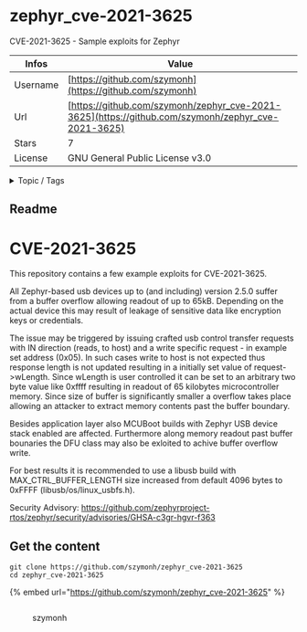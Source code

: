 # zephyr_cve-2021-3625

CVE-2021-3625 - Sample exploits for Zephyr

| Infos    | Value                                                              |
| -------- | -------------------------------------------------------------------|
| Username | [https://github.com/szymonh](https://github.com/szymonh) |
| Url      | [https://github.com/szymonh/zephyr_cve-2021-3625](https://github.com/szymonh/zephyr_cve-2021-3625)                                               |
| Stars    | 7                                                          |
| License  | GNU General Public License v3.0                                                        |

<details>

<summary>Topic / Tags</summary>

* security* vulnerability* zephyr

</details>

## Readme

# CVE-2021-3625

This repository contains a few example exploits for CVE-2021-3625.

All Zephyr-based usb devices up to (and including) version 2.5.0 suffer from
a buffer overflow allowing readout of up to 65kB. Depending on the actual device
this may result of leakage of sensitive data like encryption keys or credentials.

The issue may be triggered by issuing crafted usb control transfer requests
with IN direction (reads, to host) and a write specific request - in example
set address (0x05). In such cases write to host is not expected thus response
length is not updated resulting in a initially set value of request->wLength.
Since wLength is user controlled it can be set to an arbitrary two byte value like
0xffff resulting in readout of 65 kilobytes microcontroller memory. Since size of
buffer is significantly smaller a overflow takes place allowing an attacker
to extract memory contents past the buffer boundary.

Besides application layer also MCUBoot builds with Zephyr USB device stack enabled
are affected. Furthermore along memory readout past buffer bounaries the DFU class
may also be exloited to achive buffer overflow write.

For best results it is recommended to use a libusb build with MAX_CTRL_BUFFER_LENGTH
size increased from default 4096 bytes to 0xFFFF (libusb/os/linux_usbfs.h).

Security Advisory: https://github.com/zephyrproject-rtos/zephyr/security/advisories/GHSA-c3gr-hgvr-f363



## Get the content

```
git clone https://github.com/szymonh/zephyr_cve-2021-3625
cd zephyr_cve-2021-3625
```

{% embed url="https://github.com/szymonh/zephyr_cve-2021-3625" %}

<figure><img src="https://avatars.githubusercontent.com/u/12231135?v=4" alt=""><figcaption><p>szymonh</p></figcaption></figure>
